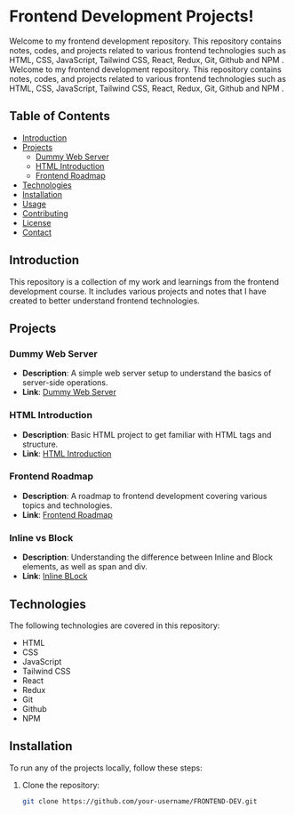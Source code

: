 # Frontend Development Projects!

Welcome to my frontend development repository. This repository contains notes, codes, and projects related to various frontend technologies such as HTML, CSS, JavaScript, Tailwind CSS, React, Redux, Git, Github and NPM .
Welcome to my frontend development repository. This repository contains notes, codes, and projects related to various frontend technologies such as HTML, CSS, JavaScript, Tailwind CSS, React, Redux, Git, Github and NPM .

## Table of Contents
- [Introduction](#introduction)
- [Projects](#projects)
  - [Dummy Web Server](#dummy-web-server)
  - [HTML Introduction](#html-introduction)
  - [Frontend Roadmap](#frontend-roadmap)
- [Technologies](#technologies)
- [Installation](#installation)
- [Usage](#usage)
- [Contributing](#contributing)
- [License](#license)
- [Contact](#contact)

## Introduction
This repository is a collection of my work and learnings from the frontend development course. It includes various projects and notes that I have created to better understand frontend technologies.

## Projects
### Dummy Web Server
- **Description**: A simple web server setup to understand the basics of server-side operations.
- **Link**: [Dummy Web Server](link-to-project)

### HTML Introduction
- **Description**: Basic HTML project to get familiar with HTML tags and structure.
- **Link**: [HTML Introduction](link-to-project)

### Frontend Roadmap
- **Description**: A roadmap to frontend development covering various topics and technologies.
- **Link**: [Frontend Roadmap](https://frontend-roadmap-saiky-111.netlify.app/)

### Inline vs Block
- **Description**: Understanding the difference between Inline and Block elements, as well as span and div.
- **Link**: [Inline BLock](https://dummy-inline-block-saiky-111.netlify.app/)

## Technologies
The following technologies are covered in this repository:
- HTML
- CSS
- JavaScript
- Tailwind CSS
- React
- Redux
- Git
- Github
- NPM

## Installation
To run any of the projects locally, follow these steps:
1. Clone the repository:
   ```bash
   git clone https://github.com/your-username/FRONTEND-DEV.git
